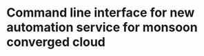  Command line interface for new automation service for monsoon converged cloud
===============================================================================
